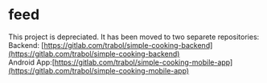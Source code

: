 # feed
This project is depreciated. It has been moved to two separete repositories:<br>
Backend: [https://gitlab.com/trabol/simple-cooking-backend](https://gitlab.com/trabol/simple-cooking-backend) <br>
Android App:[https://gitlab.com/trabol/simple-cooking-mobile-app](https://gitlab.com/trabol/simple-cooking-mobile-app) <br>
